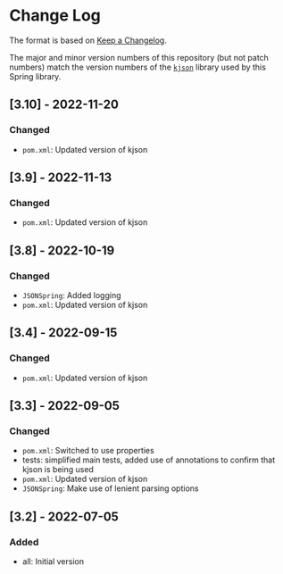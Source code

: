 # Change Log

The format is based on [Keep a Changelog](http://keepachangelog.com/).

The major and minor version numbers of this repository (but not patch numbers) match the version numbers of the
[`kjson`](https://github.com/pwall567/kjson) library used by this Spring library.

## [3.10] - 2022-11-20
### Changed
- `pom.xml`: Updated version of kjson

## [3.9] - 2022-11-13
### Changed
- `pom.xml`: Updated version of kjson

## [3.8] - 2022-10-19
### Changed
- `JSONSpring`: Added logging
- `pom.xml`: Updated version of kjson

## [3.4] - 2022-09-15
### Changed
- `pom.xml`: Updated version of kjson

## [3.3] - 2022-09-05
### Changed
- `pom.xml`: Switched to use properties
- tests: simplified main tests, added use of annotations to confirm that kjson is being used
- `pom.xml`: Updated version of kjson
- `JSONSpring`: Make use of lenient parsing options

## [3.2] - 2022-07-05
### Added
- all: Initial version
